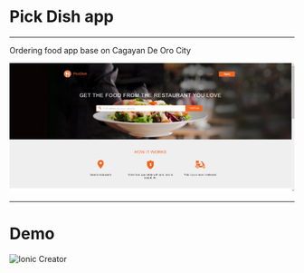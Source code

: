 # Pick Dish app
----------
Ordering food app base on Cagayan De Oro City

<img alt='Ionic Creator' src="https://raw.githubusercontent.com/luckyboy07/DishApp-using-Angular-1/master/img/pick-dish.jpg">

----------

# Demo 
<img alt='Ionic Creator' src="https://raw.githubusercontent.com/luckyboy07/DishApp-using-Angular-1/master/img/demo.gif">
